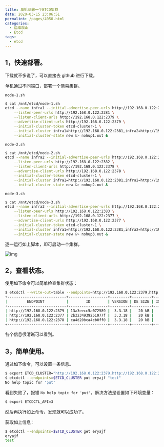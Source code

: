 ```yaml
---
title: 单机部署一个ETCD集群
date: 2020-03-15 23:06:51
permalink: /pages/4050.html
categories:
  - 运维观止
  - Etcd
tags:
  - etcd
---
```


## 1，快速部署。



下载就不多说了，可以直接去 github 进行下载。



单机通过不同端口，部署一个简易集群。



`node-1.sh`



```sh
$ cat /mnt/etcd/node-1.sh
etcd --name infra1 --initial-advertise-peer-urls http://192.168.0.122:2381 \
    --listen-peer-urls http://192.168.0.122:2381 \
    --listen-client-urls http://192.168.0.122:2379 \
    --advertise-client-urls http://192.168.0.122:2379 \
    --initial-cluster-token etcd-cluster-1 \
    --initial-cluster infra1=http://192.168.0.122:2381,infra2=http://192.168.0.122:2382,infra3=http://192.168.0.122:2383 \
    --initial-cluster-state new &> nohup1.out &
```



`node-2.sh`



```sh
$ cat /mnt/etcd/node-2.sh
etcd --name infra2 --initial-advertise-peer-urls http://192.168.0.122:2382 \
    --listen-peer-urls http://192.168.0.122:2382 \
    --listen-client-urls http://192.168.0.122:2378 \
    --advertise-client-urls http://192.168.0.122:2378 \
    --initial-cluster-token etcd-cluster-1 \
    --initial-cluster infra1=http://192.168.0.122:2381,infra2=http://192.168.0.122:2382,infra3=http://192.168.0.122:2383 \
    --initial-cluster-state new &> nohup2.out &
```



`node-3.sh`



```sh
$ cat /mnt/etcd/node-3.sh
etcd --name infra3 --initial-advertise-peer-urls http://192.168.0.122:2383 \
    --listen-peer-urls http://192.168.0.122:2383 \
    --listen-client-urls http://192.168.0.122:2377 \
    --advertise-client-urls http://192.168.0.122:2377 \
    --initial-cluster-token etcd-cluster-1 \
    --initial-cluster infra1=http://192.168.0.122:2381,infra2=http://192.168.0.122:2382,infra3=http://192.168.0.122:2383 \
    --initial-cluster-state new &> nohup3.out &
```



逐一运行如上脚本，即可启动一个集群。





![img](http://t.eryajf.net/imgs/2021/09/c7ee7fa0ef52bd72.jpg)





## 2，查看状态。



使用如下命令可以简单检查集群状态：



```sh
$ etcdctl --write-out=table --endpoints=http://192.168.0.122:2379,http://192.168.0.122:2377,http://192.168.0.122:2378 endpoint status
+---------------------------+------------------+---------+---------+-----------+-----------+------------+
|         ENDPOINT          |        ID        | VERSION | DB SIZE | IS LEADER | RAFT TERM | RAFT INDEX |
+---------------------------+------------------+---------+---------+-----------+-----------+------------+
| http://192.168.0.122:2379 | 13a3eecc5a072589 |  3.3.18 |   20 kB |      true |         3 |         11 |
| http://192.168.0.122:2377 | 2b3234939251977f |  3.3.18 |   20 kB |     false |         3 |         11 |
| http://192.168.0.122:2378 | ca4d20bca4cb0ff0 |  3.3.18 |   20 kB |     false |         3 |         11 |
+---------------------------+------------------+---------+---------+-----------+-----------+------------+
```



各个信息很清晰可以看到。



## 3，简单使用。



通过如下命令，可以设置一条信息。



```sh
$ export ETCD_CLUSTER="http://192.168.0.122:2379,http://192.168.0.122:2377,http://192.168.0.122:2378"
$ etcdctl --endpoints=$ETCD_CLUSTER put eryajf "test"
No help topic for 'put'
```



看到失败了，报错 `No help topic for 'put'`，解决方法是设置如下环境变量：



```sh
$ export ETCDCTL_API=3
```



然后再执行如上命令，发现就可以成功了。



获取如上信息：



```sh
$ etcdctl --endpoints=$ETCD_CLUSTER get eryajf
eryajf
test
```
